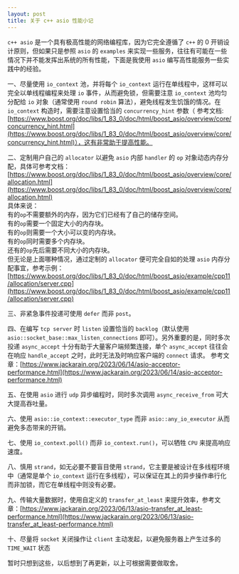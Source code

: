 ```yaml
---
layout: post
title: 关于 c++ asio 性能小记
---
```


`c++ asio` 是一个具有极高性能的网络编程库，因为它完全遵循了 `c++` 的 0 开销设计原则，但如果只是参照 `asio` 的 `examples` 来实现一些服务，往往有可能在一些情况下并不能发挥出系统的所有性能，下面是我使用 `asio` 编写高性能服务一些实践中的经验。

一、尽量使用 `io_context` 池，并将每个 `io_context` 运行在单线程中，这样可以完全以单线程编程来处理 `io` 事件，从而避免锁，但需要注意 `io_context` 池均匀分配给 `io` 对象（通常使用 `round robin` 算法），避免线程发生饥饿的情况。在 `io_context` 构造时，需要注意设置恰当的 `concurrency_hint` 参数（ 参考文档: [https://www.boost.org/doc/libs/1_83_0/doc/html/boost_asio/overview/core/concurrency_hint.html](https://www.boost.org/doc/libs/1_83_0/doc/html/boost_asio/overview/core/concurrency_hint.html)），这有非常助于提高性能。

二、定制用户自己的 `allocator` 以避免 `asio` 内部 `handler` 的 `op` 对象动态内存分配，具体可参考文档：[https://www.boost.org/doc/libs/1_83_0/doc/html/boost_asio/overview/core/allocation.html](https://www.boost.org/doc/libs/1_83_0/doc/html/boost_asio/overview/core/allocation.html)  
具体来说：  
有的`op`不需要额外的内存，因为它们已经有了自己的储存空间。  
有的`op`需要一个固定大小的内存块。  
有的`op`则需要一个大小可以变的内存块。  
有的`op`同时需要多个内存块。  
还有的`op`先后需要不同大小的内存块。  
但无论是上面哪种情况，通过定制的 `allocator` 便可完全自如的处理 `asio` 内存分配事宜，参考示例：[https://www.boost.org/doc/libs/1_83_0/doc/html/boost_asio/example/cpp11/allocation/server.cpp](https://www.boost.org/doc/libs/1_83_0/doc/html/boost_asio/example/cpp11/allocation/server.cpp)

三、非紧急事件投递可使用 `defer` 而非 `post`。

四、在编写 `tcp server` 时 `listen` 设置恰当的 `backlog`（默认使用 `asio::socket_base::max_listen_connections` 即可）。另外重要的是，同时多次投递 `async_accept` 十分有助于大量客户端频繁连接，单个 `async_accept` 往往会在响应 `handle_accept` 之时，此时无法及时响应客户端的 `connect` 请求。
参考文章：[https://www.jackarain.org/2023/06/14/asio-acceptor-performance.html](https://www.jackarain.org/2023/06/14/asio-acceptor-performance.html)

五、在使用 `asio` 进行 `udp` 异步编程时，同时多次调用 `async_receive_from` 可大大提高吞吐量。

六、使用 `asio::io_context::executor_type` 而非 `asio::any_io_executor` 从而避免多态带来的开销。

七、使用 `io_context.poll()` 而非 `io_context.run()`，可以牺牲 `CPU` 来提高响应速度。

八、慎用 `strand`，如无必要不要盲目使用 `strand`，它主要是被设计在多线程环境中（通常是单个 `io_context` 运行在多线程），可以保证在其上的异步操作串行化而非加锁，而它在单线程中则没有必要。

九、传输大量数据时，使用自定义的 `transfer_at_least` 来提升效率，参考文章：[https://www.jackarain.org/2023/06/13/asio-transfer_at_least-performance.html](https://www.jackarain.org/2023/06/13/asio-transfer_at_least-performance.html) 

十、尽量将 `socket` 关闭操作让 `client` 主动发起，以避免服务器上产生过多的 `TIME_WAIT` 状态

暂时只想到这些，以后想到了再更新，以上可根据需要做取舍。

